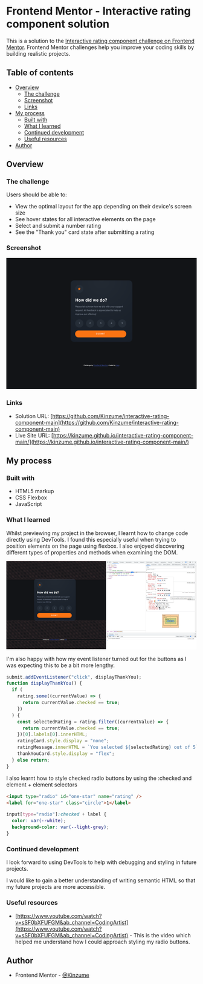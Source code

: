 # Frontend Mentor - Interactive rating component solution

This is a solution to the [Interactive rating component challenge on Frontend Mentor](https://www.frontendmentor.io/challenges/interactive-rating-component-koxpeBUmI). Frontend Mentor challenges help you improve your coding skills by building realistic projects.

## Table of contents

- [Overview](#overview)
  - [The challenge](#the-challenge)
  - [Screenshot](#screenshot)
  - [Links](#links)
- [My process](#my-process)
  - [Built with](#built-with)
  - [What I learned](#what-i-learned)
  - [Continued development](#continued-development)
  - [Useful resources](#useful-resources)
- [Author](#author)

## Overview

### The challenge

Users should be able to:

- View the optimal layout for the app depending on their device's screen size
- See hover states for all interactive elements on the page
- Select and submit a number rating
- See the "Thank you" card state after submitting a rating

### Screenshot

![](./frontend-mentor-interactive-rating-component.png)

### Links

- Solution URL: [https://github.com/Kinzume/interactive-rating-component-main](https://github.com/Kinzume/interactive-rating-component-main)
- Live Site URL: [https://kinzume.github.io/interactive-rating-component-main/](https://kinzume.github.io/interactive-rating-component-main/)

## My process

### Built with

- HTML5 markup
- CSS Flexbox
- JavaScript

### What I learned

Whilst previewing my project in the browser, I learnt how to change code directly using DevTools. I found this especially useful when trying to position elements on the page using flexbox. I also enjoyed discovering different types of properties and methods when examining the DOM.

![](./devtools.png)

I'm also happy with how my event listener turned out for the buttons as I was expecting this to be a bit more lengthy.

```js
submit.addEventListener("click", displayThankYou);
function displayThankYou() {
  if (
    rating.some((currentValue) => {
      return currentValue.checked == true;
    })
  ) {
    const selectedRating = rating.filter((currentValue) => {
      return currentValue.checked == true;
    })[0].labels[0].innerHTML;
    ratingCard.style.display = "none";
    ratingMessage.innerHTML = `You selected ${selectedRating} out of 5`;
    thankYouCard.style.display = "flex";
  } else return;
}
```

I also learnt how to style checked radio buttons by using the :checked and element + element selectors

```html
<input type="radio" id="one-star" name="rating" />
<label for="one-star" class="circle">1</label>
```

```css
input[type="radio"]:checked + label {
  color: var(--white);
  background-color: var(--light-grey);
}
```

### Continued development

I look forward to using DevTools to help with debugging and styling in future projects.

I would like to gain a better understanding of writing semantic HTML so that my future projects are more accessible.

### Useful resources

- [https://www.youtube.com/watch?v=sSF0bXFUFGM&ab_channel=CodingArtist](https://www.youtube.com/watch?v=sSF0bXFUFGM&ab_channel=CodingArtist) - This is the video which helped me understand how I could approach styling my radio buttons.

## Author

- Frontend Mentor - [@Kinzume](https://www.frontendmentor.io/profile/Kinzume)
